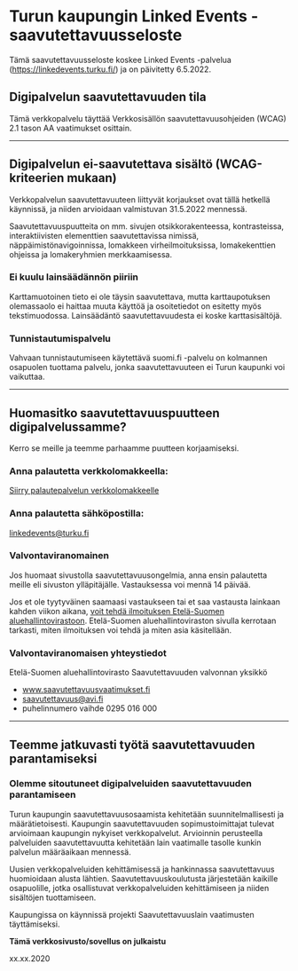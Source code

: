 
# Turun kaupungin Linked Events -saavutettavuusseloste

Tämä saavutettavuusseloste koskee Linked Events -palvelua (https://linkedevents.turku.fi/) ja on päivitetty 6.5.2022.


## Digipalvelun saavutettavuuden tila
Tämä verkkopalvelu täyttää Verkkosisällön saavutettavuusohjeiden (WCAG)
2.1 tason AA vaatimukset osittain.

-----

## Digipalvelun ei-saavutettava sisältö (WCAG-kriteerien mukaan)

Verkkopalvelun saavutettavuuteen liittyvät korjaukset ovat tällä hetkellä
käynnissä, ja niiden arvioidaan valmistuvan 31.5.2022 mennessä.

Saavutettavuuspuutteita on mm. sivujen otsikkorakenteessa, kontrasteissa,
interaktiivisten elementtien saavutettavissa nimissä,
näppäimistönavigoinnissa, lomakkeen virheilmoituksissa, lomakekenttien
ohjeissa ja lomakeryhmien merkkaamisessa.


### Ei kuulu lainsäädännön piiriin
Karttamuotoinen tieto ei ole täysin saavutettava, mutta karttaupotuksen olemassaolo ei haittaa muuta käyttöä ja osoitetiedot on esitetty myös tekstimuodossa. Lainsäädäntö saavutettavuudesta ei koske karttasisältöjä.

### Tunnistautumispalvelu
Vahvaan tunnistautumiseen käytettävä suomi.fi -palvelu on kolmannen osapuolen tuottama palvelu, jonka saavutettavuuteen ei Turun kaupunki voi vaikuttaa.

-----

## Huomasitko saavutettavuuspuutteen digipalvelussamme?

Kerro se meille ja teemme parhaamme puutteen korjaamiseksi.

### Anna palautetta verkkolomakkeella:
<a href="https://opaskartta.turku.fi/eFeedback/fi/Feedback/30-S%C3%A4hk%C3%B6iset%20asiointipalvelut" target="_blank">Siirry palautepalvelun verkkolomakkeelle</a>

### Anna palautetta sähköpostilla:
<a href="mailto: linkedevents@turku.fi">linkedevents@turku.fi</a>

### Valvontaviranomainen

Jos huomaat sivustolla saavutettavuusongelmia, anna ensin palautetta meille eli sivuston ylläpitäjälle. Vastauksessa voi mennä 14 päivää.

Jos et ole tyytyväinen saamaasi vastaukseen tai et saa vastausta lainkaan kahden viikon aikana, <a href="https://www.saavutettavuusvaatimukset.fi/oikeutesi/" target="_blank">voit tehdä ilmoituksen Etelä-Suomen aluehallintovirastoon</a>. Etelä-Suomen aluehallintoviraston sivulla kerrotaan tarkasti, miten ilmoituksen voi tehdä ja miten asia käsitellään.

### Valvontaviranomaisen yhteystiedot

Etelä-Suomen aluehallintovirasto
Saavutettavuuden valvonnan yksikkö
- www.saavutettavuusvaatimukset.fi
- saavutettavuus@avi.fi
- puhelinnumero vaihde 0295 016 000

-----

## Teemme jatkuvasti työtä saavutettavuuden parantamiseksi 
### Olemme sitoutuneet digipalveluiden saavutettavuuden parantamiseen
Turun kaupungin saavutettavuusosaamista kehitetään suunnitelmallisesti ja määrätietoisesti. Kaupungin saavutettavuuden sopimustoimittajat tulevat arvioimaan kaupungin nykyiset verkkopalvelut. Arvioinnin perusteella palveluiden saavutettavuutta kehitetään lain vaatimalle tasolle kunkin palvelun määräaikaan mennessä.

Uusien verkkopalveluiden kehittämisessä ja hankinnassa saavutettavuus huomioidaan alusta lähtien. Saavutettavuuskoulutusta järjestetään kaikille osapuolille, jotka osallistuvat verkkopalveluiden kehittämiseen ja niiden sisältöjen tuottamiseen.

Kaupungissa on käynnissä projekti Saavutettavuuslain vaatimusten täyttämiseksi.

**Tämä verkkosivusto/sovellus on julkaistu**

xx.xx.2020

<br>
